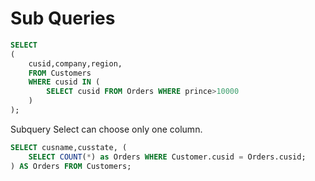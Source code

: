 # Sub Queries

```sql
SELECT
(
	cusid,company,region,
	FROM Customers
	WHERE cusid IN (
		SELECT cusid FROM Orders WHERE prince>10000
	)
);
```

Subquery Select can choose only one column.

```sql
SELECT cusname,cusstate, (
	SELECT COUNT(*) as Orders WHERE Customer.cusid = Orders.cusid;
) AS Orders FROM Customers;
```